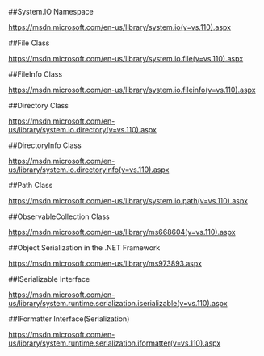 ##System.IO Namespace

https://msdn.microsoft.com/en-us/library/system.io(v=vs.110).aspx

##File Class

https://msdn.microsoft.com/en-us/library/system.io.file(v=vs.110).aspx

##FileInfo Class

https://msdn.microsoft.com/en-us/library/system.io.fileinfo(v=vs.110).aspx

##Directory Class

https://msdn.microsoft.com/en-us/library/system.io.directory(v=vs.110).aspx

##DirectoryInfo Class

https://msdn.microsoft.com/en-us/library/system.io.directoryinfo(v=vs.110).aspx

##Path Class

https://msdn.microsoft.com/en-us/library/system.io.path(v=vs.110).aspx

##ObservableCollection<T> Class

https://msdn.microsoft.com/en-us/library/ms668604(v=vs.110).aspx

##Object Serialization in the .NET Framework

https://msdn.microsoft.com/en-us/library/ms973893.aspx

##ISerializable Interface

https://msdn.microsoft.com/en-us/library/system.runtime.serialization.iserializable(v=vs.110).aspx

##IFormatter Interface(Serialization)

https://msdn.microsoft.com/en-us/library/system.runtime.serialization.iformatter(v=vs.110).aspx
